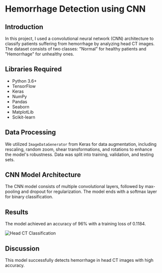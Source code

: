 # Hemorrhage Detection using CNN

## Introduction
In this project, I used a convolutional neural network (CNN) architecture to classify patients suffering from hemorrhage by analyzing head CT images. The dataset consists of two classes: "Normal" for healthy patients and "Hemorrhage" for unhealthy ones.

## Libraries Required
* Python 3.6+
* TensorFlow
* Keras
* NumPy
* Pandas
* Seaborn
* MatplotLib
* Scikit-learn

## Data Processing
We utilized `ImageDataGenerator` from Keras for data augmentation, including rescaling, random zoom, shear transformations, and rotations to enhance the model's robustness. Data was split into training, validation, and testing sets.

## CNN Model Architecture
The CNN model consists of multiple convolutional layers, followed by max-pooling and dropout for regularization. The model ends with a softmax layer for binary classification.

## Results
The model achieved an accuracy of 96% with a training loss of 0.1184.

![Head CT Classification](https://i.imgur.com/O9XSyiP.jpeg)

## Discussion
This model successfully detects hemorrhage in head CT images with high accuracy.


